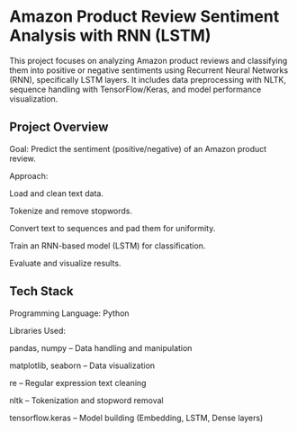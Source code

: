 # Amazon Product Review Sentiment Analysis with RNN (LSTM)
This project focuses on analyzing Amazon product reviews and classifying them into positive or negative sentiments using Recurrent Neural Networks (RNN), specifically LSTM layers.
It includes data preprocessing with NLTK, sequence handling with TensorFlow/Keras, and model performance visualization.


## Project Overview
Goal: Predict the sentiment (positive/negative) of an Amazon product review.

Approach:

Load and clean text data.

Tokenize and remove stopwords.

Convert text to sequences and pad them for uniformity.

Train an RNN-based model (LSTM) for classification.

Evaluate and visualize results.

## Tech Stack
Programming Language: Python

Libraries Used:

pandas, numpy – Data handling and manipulation

matplotlib, seaborn – Data visualization

re – Regular expression text cleaning

nltk – Tokenization and stopword removal

tensorflow.keras – Model building (Embedding, LSTM, Dense layers)
